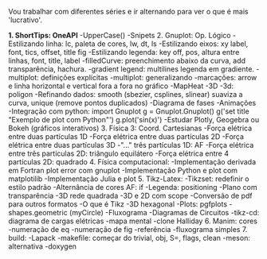 Vou trabalhar com diferentes séries e ir alternando para ver o que é mais 'lucrativo'.

**1. ShortTips: OneAPI**
   -UpperCase()
   -Snipets
2. Gnuplot: Op. Lógico
   -Estilizando linha: lc, paleta de cores, lw, dt, ls
   -Estilizando eixos: xy label, font, tics, offset, title fig
   -Estilizando legenda: key off, pos, altura entre linhas, font, title, label
   -filledCurve: preenchimento abaixo da curva, add transparência, hachura.
   -gradient legend: multilines legenda em gradiente.
   -multiplot: definições explícitas
   -multiplot: generalizando
   -marcações: arrow e linha horizontal e vertical fora a fora no gráfico
   -MapHeat
   -3D
   -3d: poligon
   -Refinando dados: smooth (sbezier, csplines, slinear) suaviza a curva, unique (remove pontos duplicados)
   -Diagrama de fases
   -Animações
   -Integração com python:
      import Gnuplot
      g = Gnuplot.Gnuplot()
      g('set title "Exemplo de plot com Python"')
      g.plot('sin(x)')
   -Estudar Plotly, Geogebra ou Bokeh (gráficos interativos)
3. Física 3: Coord. Cartesianas
   -Força elétrica entre duas partículas 1D
   -Força elétrica entre duas partículas 2D
   -Força elétrica entre duas partículas 3D
   -"..." três partículas 1D: AF
   -Força elétrica entre três partículas 2D: triângulo equilátero
   -Força elétrica entre 4 partículas 2D: quadrado
4. Física computacional:
   -Implementação derivada em Fortran plot error com gnuplot
   -Implementação Python e plot com matplotilib
   -Implementação Julia e plot
5. Tikz-Latex:
   -Tikzset: redefinir o estilo padrão
   -Alternância de cores AF: if
   -Legenda: positioning
   -Plano com transparência
   -3D rede quadrada
   -3D e 2D com scope
   -Conversão de pdf para outros formatos
   -O que é Tikz
   -3D hexagonal
   -Plots: pgfplots
   -shapes.geometric (myCircle)
   -Fluxograma
   -Diagramas de Circuitos
   -tikz-cd: diagrama de cargas elétricas
   -mapa mental
   -clone Halliday
6. Manim: cores
   -numeração de eq
   -numeração de fig
   -referência
   -fluxograma simples
7. build:
   -Lapack
   -makefile: começar do trivial, obj, S=, flags, clean
   -meson: alternativa
   -doxygen